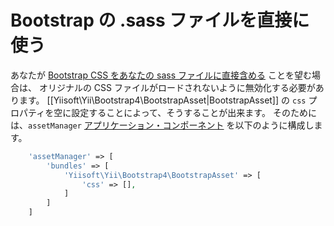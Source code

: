 Bootstrap の .sass ファイルを直接に使う
=======================================

あなたが [Bootstrap CSS をあなたの sass ファイルに直接含める](https://getbootstrap.com/getting-started/#customizing) ことを望む場合は、
オリジナルの CSS ファイルがロードされないように無効化する必要があります。
[[Yiisoft\Yii\Bootstrap4\BootstrapAsset|BootstrapAsset]] の `css` プロパティを空に設定することによって、そうすることが出来ます。
そのためには、`assetManager` [アプリケーション・コンポーネント](https://github.com/yiisoft/yii2/blob/master/docs/guide-ja/structure-application-components.md) を以下のように構成します。

```php
    'assetManager' => [
        'bundles' => [
            'Yiisoft\Yii\Bootstrap4\BootstrapAsset' => [
                'css' => [],
            ]
        ]
    ]
```
